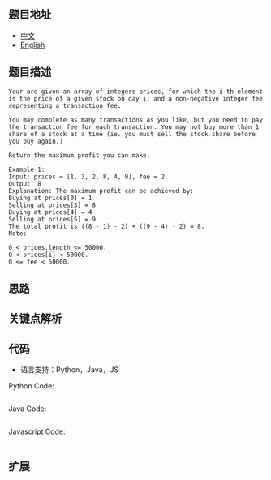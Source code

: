 ## 题目地址

- [中文](https://leetcode-cn.com/problems/best-time-to-buy-and-sell-stock-with-transaction-fee/)
- [English](https://leetcode-cn.com/problems/best-time-to-buy-and-sell-stock-with-transaction-fee/)

## 题目描述

```
Your are given an array of integers prices, for which the i-th element is the price of a given stock on day i; and a non-negative integer fee representing a transaction fee.

You may complete as many transactions as you like, but you need to pay the transaction fee for each transaction. You may not buy more than 1 share of a stock at a time (ie. you must sell the stock share before you buy again.)

Return the maximum profit you can make.

Example 1:
Input: prices = [1, 3, 2, 8, 4, 9], fee = 2
Output: 8
Explanation: The maximum profit can be achieved by:
Buying at prices[0] = 1
Selling at prices[3] = 8
Buying at prices[4] = 4
Selling at prices[5] = 9
The total profit is ((8 - 1) - 2) + ((9 - 4) - 2) = 8.
Note:

0 < prices.length <= 50000.
0 < prices[i] < 50000.
0 <= fee < 50000.

```

## 思路

## 关键点解析

## 代码

- 语言支持：Python，Java，JS

Python Code:

```python
```

Java Code:

```java
```

Javascript Code:

```js
```

## 扩展
